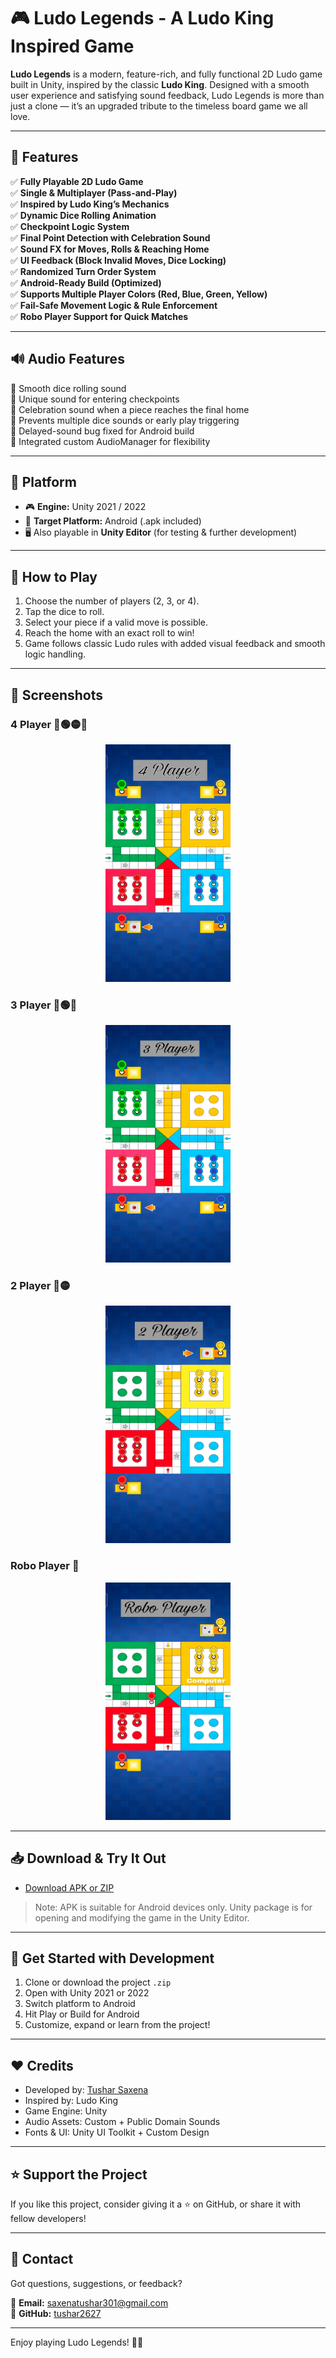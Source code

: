 # 🎮 Ludo Legends - A Ludo King Inspired Game

**Ludo Legends** is a modern, feature-rich, and fully functional 2D Ludo game built in Unity, inspired by the classic **Ludo King**. Designed with a smooth user experience and satisfying sound feedback, Ludo Legends is more than just a clone — it’s an upgraded tribute to the timeless board game we all love.

---

## 🧩 Features

✅ **Fully Playable 2D Ludo Game**  
✅ **Single & Multiplayer (Pass-and-Play)**  
✅ **Inspired by Ludo King’s Mechanics**  
✅ **Dynamic Dice Rolling Animation**  
✅ **Checkpoint Logic System**  
✅ **Final Point Detection with Celebration Sound**  
✅ **Sound FX for Moves, Rolls & Reaching Home**  
✅ **UI Feedback (Block Invalid Moves, Dice Locking)**  
✅ **Randomized Turn Order System**  
✅ **Android-Ready Build (Optimized)**  
✅ **Supports Multiple Player Colors (Red, Blue, Green, Yellow)**  
✅ **Fail-Safe Movement Logic & Rule Enforcement**  
✅ **Robo Player Support for Quick Matches**

---

## 🔊 Audio Features

🎵 Smooth dice rolling sound  
🎵 Unique sound for entering checkpoints  
🎵 Celebration sound when a piece reaches the final home  
🎵 Prevents multiple dice sounds or early play triggering  
🎵 Delayed-sound bug fixed for Android build  
🎵 Integrated custom AudioManager for flexibility

---

## 📱 Platform

- 🎮 **Engine:** Unity 2021 / 2022  
- 📲 **Target Platform:** Android (.apk included)  
- 🖥️ Also playable in **Unity Editor** (for testing & further development)

---

## 🧠 How to Play

1. Choose the number of players (2, 3, or 4).
2. Tap the dice to roll.
3. Select your piece if a valid move is possible.
4. Reach the home with an exact roll to win!
5. Game follows classic Ludo rules with added visual feedback and smooth logic handling.

---

## 📸 Screenshots

### 4 Player 🔴🟢🟡🔵 

<p align="center">
  <img src="https://github.com/tushar2627/LudoLegends/blob/757a0ab1d7db9fa0af52bb1e5097a366d970284f/4%20Player.jpg" alt="Ludo Legends 4 Player" width="200" height="380" />
</p>


### 3 Player 🔴🟢🔵 

<p align="center">
  <img src="https://github.com/tushar2627/LudoLegends/blob/b5c8da2c5b45ec2ee253b9a1e6791c883111dac7/3%20Player.jpg" alt="Ludo Legends 3 Player" width="200" height="380" />
</p>


### 2 Player 🔴🟡 

<p align="center">
  <img src="https://github.com/tushar2627/LudoLegends/blob/b5c8da2c5b45ec2ee253b9a1e6791c883111dac7/2%20Player.jpg" alt="Ludo Legends 2 Player" width="200" height="380" />
</p>


### Robo Player 🤖 

<p align="center">
  <img src="https://github.com/tushar2627/LudoLegends/blob/b5c8da2c5b45ec2ee253b9a1e6791c883111dac7/Robo%20Player.jpg" alt="Ludo Legends Robo Player" width="200" height="380" />
</p>

---

## 📥 Download & Try It Out
- [Download APK or ZIP](https://github.com/tushar2627/LudoLegends/releases/tag/LudoLegends(v1.0))
  
> Note: APK is suitable for Android devices only. Unity package is for opening and modifying the game in the Unity Editor.

---

## 🚀 Get Started with Development

1. Clone or download the project `.zip`
2. Open with Unity 2021 or 2022
3. Switch platform to Android
4. Hit Play or Build for Android
5. Customize, expand or learn from the project!

---

## ❤️ Credits

- Developed by: [Tushar Saxena](https://github.com/tushar2627)  
- Inspired by: Ludo King  
- Game Engine: Unity  
- Audio Assets: Custom + Public Domain Sounds  
- Fonts & UI: Unity UI Toolkit + Custom Design

---

## ⭐ Support the Project

If you like this project, consider giving it a ⭐ on GitHub, or share it with fellow developers!

---

## 📧 Contact

Got questions, suggestions, or feedback?

📩 **Email:** saxenatushar301@gmail.com  
🐙 **GitHub:** [tushar2627](https://github.com/tushar2627)

---

Enjoy playing Ludo Legends! 🎲🔥  
